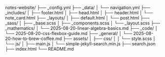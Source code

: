 notes-website/
├── _config.yml
├── _data/
│   └── navigation.yml
├── _includes/
│   ├── footer.html
│   ├── head.html
│   ├── header.html
│   └── note_card.html
├── _layouts/
│   ├── default.html
│   └── post.html
├── _sass/
│   ├── _base.scss
│   ├── _components.scss
│   └── _layout.scss
├── _mathematics/
│   └── 2025-08-20-linear-algebra-basics.md
├── _code/
│   └── 2025-08-20-css-flexbox-guide.md
├── _general/
│   └── 2025-08-20-how-to-brew-coffee.md
├── assets/
│   ├── css/
│   │   └── style.scss
│   └── js/
│       ├── main.js
│       └── simple-jekyll-search.min.js
├── search.json
├── index.html
└── README.md
